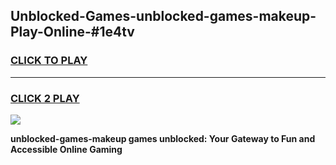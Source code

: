 
## Unblocked-Games-unblocked-games-makeup-Play-Online-#1e4tv
<h3>
<a href="https://premium.freeplayer.one?title=unblocked-games-makeup&ref=27F">CLICK TO PLAY</a></h3>
<hr>

<h3>
<a href="https://premium.freeplayer.one?title=unblocked-games-makeup&ref=27F">CLICK 2 PLAY</a>
  
</h3>

<a href="https://premium.freeplayer.one?title=unblocked-games-makeup&ref=27F"><img src="https://clearcache.store/games.png"></a>


**unblocked-games-makeup games unblocked: Your Gateway to Fun and Accessible Online Gaming**
